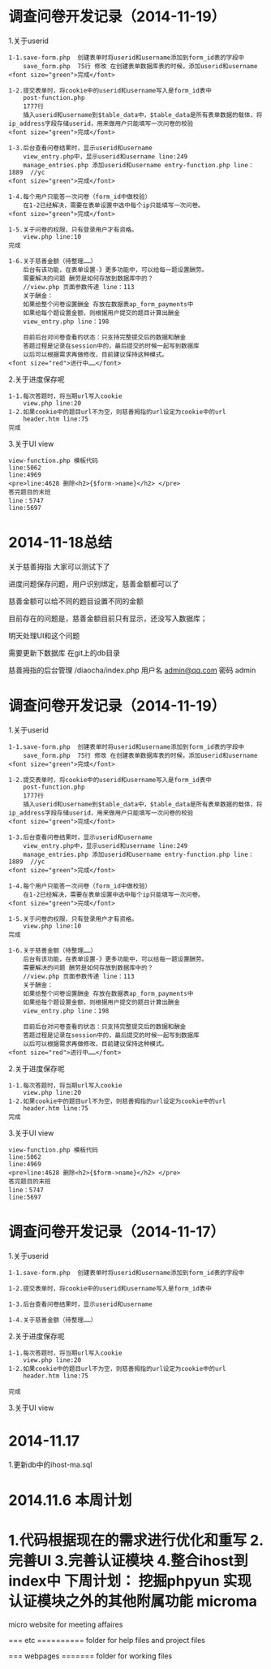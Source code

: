 调查问卷开发记录（2014-11-19）
=======================
1.关于userid

	1-1.save-form.php  创建表单时将userid和username添加到form_id表的字段中
		save_form.php  75行 修改 在创建表单数据库表的时候，添加userid和username
	<font size="green">完成</font>
		
	1-2.提交表单时，将cookie中的userid和username写入是form_id表中
		post-function.php
		1777行
		插入userid和username到$table_data中，$table_data是所有表单数据的载体，将ip_address字段存储userid，用来做用户只能填写一次问卷的校验
	<font size="green">完成</font>
	
	1-3.后台查看问卷结果时，显示userid和username
		view_entry.php中，显示userid和username line:249
		manage_entries.php 添加userid和username entry-function.php line：1889  //yc
	<font size="green">完成</font>
	
	1-4.每个用户只能答一次问卷（form_id中做校验）
		在1-2已经解决，需要在表单设置中选中每个ip只能填写一次问卷。
	<font size="green">完成</font>
	
	1-5.关于问卷的权限，只有登录用户才有资格。
		view.php line:10
	完成
	
	1-6.关于慈善金额（待整理……）
		后台有该功能，在表单设置-》更多功能中，可以给每一题设置酬劳。
		需要解决的问题 酬劳是如何存放到数据库中的？
		//view.php 页面参数传递 line：113
		关于酬金：
		如果给整个问卷设置酬金 存放在数据表ap_form_payments中
		如果给每个题设置金额，则根据用户提交的题目计算出酬金
		view_entry.php line：198
		
		目前后台对问卷查看的状态：只支持完整提交后的数据和酬金
		答题过程是记录在session中的，最后提交的时候一起写到数据库
		以后可以根据需求再做修改，目前建议保持这种模式。
	<font size="red">进行中……</font>
	
2.关于进度保存呢

	1-1.每次答题时，将当期url写入cookie
		view.php line:20
	1-2.如果cookie中的题目url不为空，则慈善拇指的url设定为cookie中的url
		header.htm line:75
	完成

3.关于UI view

	view-function.php 模板代码 
	line:5062 
	line:4969
	<pre>line:4628 删除<h2>{$form->name}</h2>	</pre>
	答完题目的末班
	line：5747
	line:5697

2014-11-18总结
==========================
关于慈善拇指 大家可以测试下了

进度问题保存问题，用户识别绑定，慈善金额都可以了

慈善金额可以给不同的题目设置不同的金额

目前存在的问题是，慈善金额目前只有显示，还没写入数据库；

明天处理UI和这个问题


需要更新下数据库
在git上的db目录


慈善拇指的后台管理
/diaocha/index.php
用户名 admin@qq.com
密码 admin

调查问卷开发记录（2014-11-19）
=======================
1.关于userid

	1-1.save-form.php  创建表单时将userid和username添加到form_id表的字段中
		save_form.php  75行 修改 在创建表单数据库表的时候，添加userid和username
	<font size="green">完成</font>
		
	1-2.提交表单时，将cookie中的userid和username写入是form_id表中
		post-function.php
		1777行
		插入userid和username到$table_data中，$table_data是所有表单数据的载体，将ip_address字段存储userid，用来做用户只能填写一次问卷的校验
	<font size="green">完成</font>
	
	1-3.后台查看问卷结果时，显示userid和username
		view_entry.php中，显示userid和username line:249
		manage_entries.php 添加userid和username entry-function.php line：1889  //yc
	<font size="green">完成</font>
	
	1-4.每个用户只能答一次问卷（form_id中做校验）
		在1-2已经解决，需要在表单设置中选中每个ip只能填写一次问卷。
	<font size="green">完成</font>
	
	1-5.关于问卷的权限，只有登录用户才有资格。
		view.php line:10
	完成
	
	1-6.关于慈善金额（待整理……）
		后台有该功能，在表单设置-》更多功能中，可以给每一题设置酬劳。
		需要解决的问题 酬劳是如何存放到数据库中的？
		//view.php 页面参数传递 line：113
		关于酬金：
		如果给整个问卷设置酬金 存放在数据表ap_form_payments中
		如果给每个题设置金额，则根据用户提交的题目计算出酬金
		view_entry.php line：198
		
		目前后台对问卷查看的状态：只支持完整提交后的数据和酬金
		答题过程是记录在session中的，最后提交的时候一起写到数据库
		以后可以根据需求再做修改，目前建议保持这种模式。
	<font size="red">进行中……</font>
	
2.关于进度保存呢

	1-1.每次答题时，将当期url写入cookie
		view.php line:20
	1-2.如果cookie中的题目url不为空，则慈善拇指的url设定为cookie中的url
		header.htm line:75
	完成

3.关于UI view

	view-function.php 模板代码 
	line:5062 
	line:4969
	<pre>line:4628 删除<h2>{$form->name}</h2>	</pre>
	答完题目的末班
	line：5747
	line:5697

调查问卷开发记录（2014-11-17）
=======================
1.关于userid

	1-1.save-form.php  创建表单时将userid和username添加到form_id表的字段中
	
	1-2.提交表单时，将cookie中的userid和username写入是form_id表中
	
	1-3.后台查看问卷结果时，显示userid和username
	
	1-4.关于慈善金额（待整理……）

2.关于进度保存呢

	1-1.每次答题时，将当期url写入cookie
		view.php line:20
	1-2.如果cookie中的题目url不为空，则慈善拇指的url设定为cookie中的url
		header.htm line:75

	完成
3.关于UI view


2014-11.17
============
1.更新db中的ihost-ma.sql 


2014.11.6 本周计划
====================
1.代码根据现在的需求进行优化和重写
2.完善UI
3.完善认证模块
4.整合ihost到index中
下周计划：
挖掘phpyun
实现认证模块之外的其他附属功能
microma
=======

micro website for meeting affaires

=== etc ==========
folder for help files and project files

=== webpages =======
folder for working files
